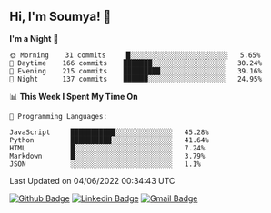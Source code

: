 ## Hi, I'm Soumya! 👋

<!--START_SECTION:waka-->
**I'm a Night 🦉** 

```text
🌞 Morning    31 commits     █░░░░░░░░░░░░░░░░░░░░░░░░   5.65% 
🌆 Daytime    166 commits    ███████░░░░░░░░░░░░░░░░░░   30.24% 
🌃 Evening    215 commits    █████████░░░░░░░░░░░░░░░░   39.16% 
🌙 Night      137 commits    ██████░░░░░░░░░░░░░░░░░░░   24.95%

```


📊 **This Week I Spent My Time On** 

```text
💬 Programming Languages: 

JavaScript     ███████████░░░░░░░░░░░░░░   45.28% 
Python         ██████████░░░░░░░░░░░░░░░   41.64% 
HTML           █░░░░░░░░░░░░░░░░░░░░░░░░   7.24% 
Markdown       █░░░░░░░░░░░░░░░░░░░░░░░░   3.79% 
JSON           ░░░░░░░░░░░░░░░░░░░░░░░░░   1.1%
```


 Last Updated on 04/06/2022 00:34:43 UTC
<!--END_SECTION:waka-->

[![Github Badge](https://img.shields.io/badge/-rubyruins-grey?style=for-the-badge&logo=github&logoColor=white&link=https://github.com/rubyruins/)](https://www.github.com/rubyruins/) 
[![Linkedin Badge](https://img.shields.io/badge/-Soumya%20Parekh-0072b1?style=for-the-badge&logo=Linkedin&logoColor=white&link=https://www.linkedin.com/in/Soumya-Parekh/)](https://www.linkedin.com/in/Soumya-Parekh/) 
[![Gmail Badge](https://img.shields.io/badge/-soumyaparekh.me@gmail.com-c14438?style=for-the-badge&logo=Gmail&logoColor=white&link=mailto:soumyaparekh.me@gmail.com)](mailto:soumyaparekh.me@gmail.com) 
